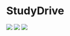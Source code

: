# StudyDrive
![](https://img.shields.io/badge/language-OC-blue.svg)
![](https://img.shields.io/badge/platform-ios-lightgrey.svg)
![](https://codebeat.co/webhooks/github/pull_requests/db27590d-b756-44ac-bf38-395532844ae1)
